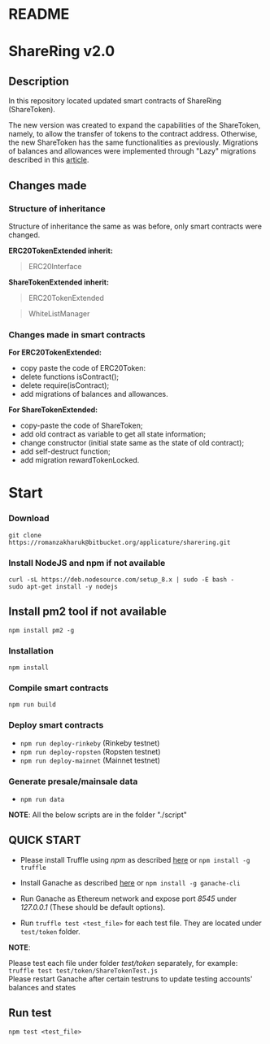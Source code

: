 # README #

# ShareRing v2.0

## Description
In this repository located updated smart contracts of ShareRing (ShareToken).

The new version was created to expand the capabilities of the ShareToken, namely, to allow the transfer of tokens to the contract address. Otherwise, the new ShareToken has the same functionalities as previously.
Migrations of balances and allowances were implemented through "Lazy" migrations described in this [article](https://medium.com/bitclave/the-easy-way-to-upgrade-smart-contracts-ba30ba012784).

## Changes made

### Structure of inheritance
Structure of inheritance the same as was before, only smart contracts were changed.

**ERC20TokenExtended inherit:**
> ERC20Interface

**ShareTokenExtended inherit:**
> ERC20TokenExtended

> WhiteListManager

### Changes made in smart contracts

**For ERC20TokenExtended:**

* copy paste the code of ERC20Token:
* delete functions isContract();
* delete require(isContract);
* add migrations of balances and allowances.

**For ShareTokenExtended:**

* copy-paste the code of ShareToken;
* add old contract as variable to get all state information; 
* change constructor (initial state same as the state of old contract);
* add self-destruct function;
* add migration rewardTokenLocked.


# Start 
### Download

`git clone https://romanzakharuk@bitbucket.org/applicature/sharering.git`

### Install NodeJS and npm if not available
`curl -sL https://deb.nodesource.com/setup_8.x | sudo -E bash -`\
`sudo apt-get install -y nodejs`

## Install pm2 tool if not available
`npm install pm2 -g`

### Installation

`npm install`

### Compile smart contracts
`npm run build`

### Deploy smart contracts
* `npm run deploy-rinkeby` (Rinkeby testnet)
* `npm run deploy-ropsten` (Ropsten testnet)
* `npm run deploy-mainnet` (Mainnet testnet)

### Generate presale/mainsale data
* `npm run data`

**NOTE**:
All the below scripts are in the folder "./script"


## QUICK START

* Please install Truffle using *npm* as described [here](http://truffleframework.com/) or
`npm install -g truffle`

* Install Ganache as described [here](https://github.com/trufflesuite/ganache-cli) or
`npm install -g ganache-cli`
* Run Ganache as Ethereum network and expose port *8545* under *127.0.0.1* (These should be default options).
* Run `truffle test <test_file>` for each test file. They are located under `test/token` folder.

**NOTE**:

Please test each file under folder *test/token* separately, for example: `truffle test test/token/ShareTokenTest.js`\
Please restart Ganache after certain testruns to update testing accounts' balances and states

## Run test

`npm test <test_file>`